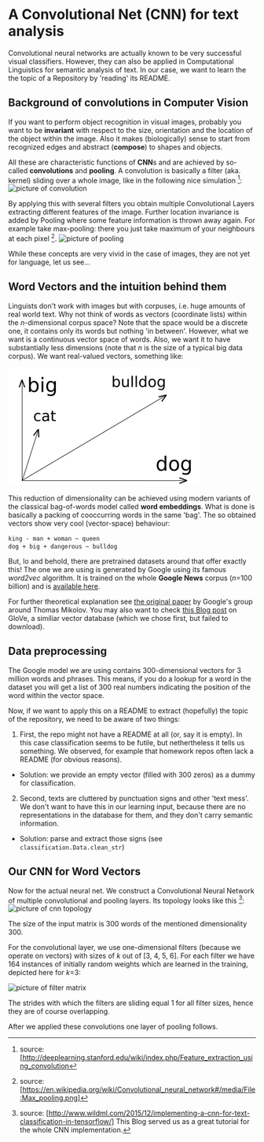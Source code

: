 A Convolutional Net (CNN) for text analysis
===========================================

Convolutional neural networks are actually known to be very successful
visual classifiers. However, they can also be applied in Computational
Linguistics for semantic analysis of text. In our case, we want to
learn the the topic of a Repository by 'reading' its README.

Background of convolutions in Computer Vision
---------------------------------------------

If you want to perform object recognition in visual images, probably
you want to be __invariant__ with respect to the size, orientation and the location
of the object within the image. Also it makes (biologically) sense to
start from recognized edges and abstract (__compose__) to shapes and objects.

All these are characteristic functions of **CNN**s  and are achieved by so-called
**convolutions** and **pooling**. A convolution is
basically a filter (aka. kernel) sliding over a whole image, like in the
following nice simulation [^1]:
![picture of convolution](assets/docs/img/Convolution_schematic.gif)

By applying this with several filters you obtain multiple Convolutional Layers
extracting different features of the image. 
Further location invariance is added by Pooling where some feature
information is thrown away again. For example take max-pooling: there you just take maximum
of your neighbours at each pixel [^2].
![picture of pooling](/assets/docs/img/Max_pooling.png)

While these concepts are very vivid in the case of images, they are not yet for language, let us see...

Word Vectors and the intuition behind them
------------------------------------------

Linguists don't work with images but with corpuses, i.e. huge amounts of real world text.
Why not think of words as vectors (coordinate lists) within the _n_-dimensional corpus space?
Note that the space would be a discrete one, it contains only its words but nothing 'in between'.
However, what we want is a continuous vector space of words. Also, we want it to have
substantially less dimensions (note that _n_ is the size of a typical big data corpus).
We want real-valued vectors, something like:

![picture of vectors in space](./word_vector_space.png)

This reduction of dimensionality can be achieved using modern variants
of the classical bag-of-words model called **word embeddings**.
What is done is basically a packing of cooccurring words in the same 'bag'.
The so obtained vectors show very cool (vector-space) behaviour:
    
    king - man + woman ~ queen
    dog + big + dangerous ~ bulldog

But, lo and behold, there are pretrained datasets around that offer exactly this!
The one we are using is generated by Google using its famous *word2vec* algorithm.
It is trained on the whole **Google News** corpus (_n_=100 billion) and is [available here](https://drive.google.com/file/d/0B7XkCwpI5KDYNlNUTTlSS21pQmM/edit).
    
For further theoretical explanation see [the original paper](http://arxiv.org/pdf/1310.4546.pdf)
by Google's group around Thomas Mikolov.
You may also want to check [this Blog post](http://www.foldl.me/2014/glove-python/) on GloVe,
a similiar vector database (which we chose first, but failed to download).

Data preprocessing
------------------
The Google model we are using contains 300-dimensional vectors for 3 million words and phrases.
This means, if you do a lookup for a word in the dataset you will get a list of 300 real numbers
indicating the position of the word within the vector space.

Now, if we want to apply this on a README to extract (hopefully) the topic of the repository,
we need to be aware of two things:

1. First, the repo might not have a README at all (or, say it is empty). In this case classification
seems to be futile, but nethertheless it tells us something. We observed, for example that
homework repos often lack a README (for obvious reasons).
  * Solution: we provide an empty vector (filled with 300 zeros) as a dummy for classification.

2. Second, texts are cluttered by punctuation signs and other 'text mess'. We don't want to have
this in our learning input, because there are no representations in the database for them,
and they don't carry semantic information.
  * Solution: parse and extract those signs (see `classification.Data.clean_str`)


Our CNN for Word Vectors
------------------------

Now for the actual neural net. We construct a Convolutional Neural Network of multiple
convolutional and pooling layers. Its topology looks like this [^3]:
![picture of cnn topology](assets/docs/img/cnn_topology.png)

The size of the input matrix is 300 words of the mentioned dimensionality 300.

For the convolutional layer, we use one-dimensional filters (because we operate on vectors)
with sizes of _k_ out of [3, 4, 5, 6].
For each filter we have 164 instances of initially random weights which are learned in the training, depicted here for _k_=3:

![picture of filter matrix](assets/docs/img/filter_matrix.png)

The strides with which the filters are sliding equal 1 for all filter sizes,
hence they are of course overlapping.

After we applied these convolutions one layer of pooling follows.


[^1]: source: [http://deeplearning.stanford.edu/wiki/index.php/Feature_extraction_using_convolution

[^2]: source: [https://en.wikipedia.org/wiki/Convolutional_neural_network#/media/File:Max_pooling.png]

[^3]: source: [http://www.wildml.com/2015/12/implementing-a-cnn-for-text-classification-in-tensorflow/]
This Blog served us as a great tutorial for the whole CNN implementation.
